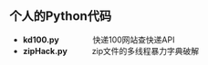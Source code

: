  ## 个人的Python代码

* **kd100.py**               快递100网站查快递API
* **zipHack.py**          &nbsp;&nbsp;&nbsp;&nbsp;&nbsp; &nbsp;&nbsp;&nbsp;   zip文件的多线程暴力字典破解 
